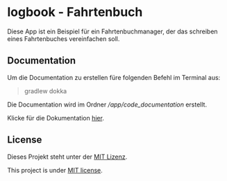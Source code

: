 # logbook - Fahrtenbuch 

Diese App ist ein Beispiel für ein Fahrtenbuchmanager, der das schreiben eines Fahrtenbuches vereinfachen soll.

## Documentation

Um die Documentation zu erstellen füre folgenden Befehl im Terminal aus:

> gradlew dokka

Die Documentation wird im Ordner */app/code_documentation* erstellt.

Klicke für die Dokumentation [hier](app/documentation/app/index.md).

## License

Dieses Projekt steht unter der [MIT Lizenz](LICENSE).

This project is under [MIT license](LICENSE).

